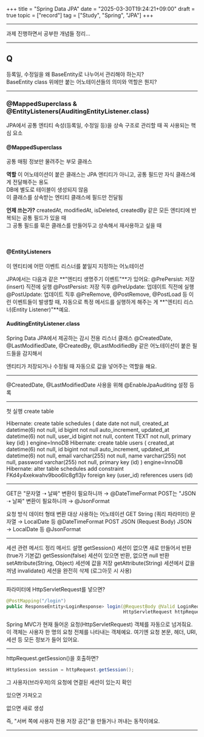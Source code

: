 +++
title = "Spring Data JPA"
date = "2025-03-30T19:24:21+09:00"
draft = true
topic = ["record"]
tag = ["Study", "Spring", "JPA"]
+++

---

과제 진행하면서 공부한 개념들 정리...  

---
## Q
등록일, 수정일을 왜 BaseEntity로 나누어서 관리해야 하는지?  
BaseEntity class 위에만 붙는 어노테이션들의 의미와 역할은 뭔지?  

---

### @MappedSuperclass & @EntityListeners(AuditingEntityListener.class)  
JPA에서 공통 엔티티 속성(등록일, 수정일 등)을 상속 구조로 관리할 때 꼭 사용되는 핵심 요소  

#### @MappedSuperclass
공통 매핑 정보만 물려주는 부모 클래스

**역할**
이 어노테이션이 붙은 클래스는 JPA 엔티티가 아니고, 공통 필드만 자식 클래스에게 전달해주는 용도  
DB에 별도로 테이블이 생성되지 않음  
이 클래스를 상속받는 엔티티 클래스에 필드만 전달됨  

**언제 쓰는가?**
createdAt, modifiedAt, isDeleted, createdBy 같은 모든 엔티티에 반복되는 공통 필드가 있을 때  
그 공통 필드를 묶은 클래스를 만들어두고 상속해서 재사용하고 싶을 때  

<br>

#### @EntityListeners
이 엔티티에 어떤 이벤트 리스너를 붙일지 지정하는 어노테이션

JPA에서는 다음과 같은 **"엔티티 생명주기 이벤트"**가 있어요:
@PrePersist: 저장(insert) 직전에 실행
@PostPersist: 저장 직후
@PreUpdate: 업데이트 직전에 실행
@PostUpdate: 업데이트 직후
@PreRemove, @PostRemove, @PostLoad 등
이런 이벤트들이 발생할 때, 자동으로 특정 메서드를 실행하게 해주는 게 **"엔티티 리스너(Entity Listener)"**예요.

#### AuditingEntityListener.class
Spring Data JPA에서 제공하는 감시 전용 리스너 클래스
@CreatedDate, @LastModifiedDate, @CreatedBy, @LastModifiedBy 같은 어노테이션이 붙은 필드들을 감지해서

엔티티가 저장되거나 수정될 때 자동으로 값을 넣어주는 역할을 해요.

---
@CreatedDate, @LastModifiedDate 사용을 위해
@EnableJpaAuditing 설정 등록

---

첫 실행 create table

Hibernate: 
    create table schedules (
        date date not null,
        created_at datetime(6) not null,
        id bigint not null auto_increment,
        updated_at datetime(6) not null,
        user_id bigint not null,
        content TEXT not null,
        primary key (id)
    ) engine=InnoDB
Hibernate: 
    create table users (
        created_at datetime(6) not null,
        id bigint not null auto_increment,
        updated_at datetime(6) not null,
        email varchar(255) not null,
        name varchar(255) not null,
        password varchar(255) not null,
        primary key (id)
    ) engine=InnoDB
Hibernate: 
    alter table schedules 
       add constraint FKd4y4xekwahv9boo6lc8gfl3jv 
       foreign key (user_id) 
       references users (id)

---

GET은 "문자열 ➝ 날짜" 변환이 필요하니까 → @DateTimeFormat
POST는 "JSON ➝ 날짜" 변환이 필요하니까 → @JsonFormat

요청 방식	데이터 형태	변환 대상	사용하는 어노테이션
GET	String (쿼리 파라미터)	문자열 → LocalDate 등	@DateTimeFormat
POST	JSON (Request Body)	JSON → LocalDate 등	@JsonFormat

---

 세션 관련 메서드 정리
메서드	설명
getSession()	세션이 없으면 새로 만들어서 반환 (true가 기본값)
getSession(false)	세션이 있으면 반환, 없으면 null 반환
setAttribute(String, Object)	세션에 값을 저장
getAttribute(String)	세션에서 값을 꺼냄
invalidate()	세션을 완전히 삭제 (로그아웃 시 사용)

---

파라미터에 HttpServletRequest를 넣으면?
```java
@PostMapping("/login")
public ResponseEntity<LoginResponse> login(@RequestBody @Valid LoginRequest request,
                                           HttpServletRequest httpRequest)
```
Spring MVC가 현재 들어온 요청(HttpServletRequest) 객체를 자동으로 넘겨줘요.
이 객체는 사용자 한 명의 요청 전체를 나타내는 객체예요.
여기엔 요청 본문, 헤더, URI, 세션 등 모든 정보가 들어 있어요.

---

httpRequest.getSession()을 호출하면?
```java
HttpSession session = httpRequest.getSession();

```
그 사용자(브라우저)의 요청에 연결된 세션이 있는지 확인

있으면 가져오고

없으면 새로 생성

즉, "서버 쪽에 사용자 전용 저장 공간"을 만들거나 꺼내는 동작이에요.

---


